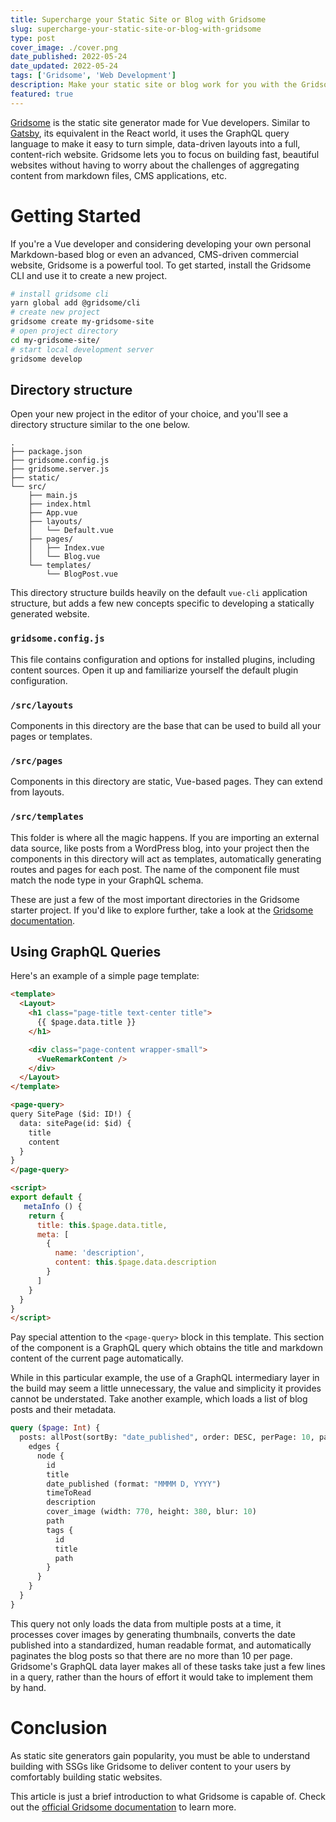 ```yaml
---
title: Supercharge your Static Site or Blog with Gridsome
slug: supercharge-your-static-site-or-blog-with-gridsome
type: post
cover_image: ./cover.png
date_published: 2022-05-24
date_updated: 2022-05-24
tags: ['Gridsome', 'Web Development']
description: Make your static site or blog work for you with the Gridsome static site generator.
featured: true
---
```


[Gridsome](https://gridsome.org/) is the static site generator made for Vue developers. Similar to [Gatsby](https://www.gatsbyjs.com/), its equivalent in the React world, it uses the GraphQL query language to make it easy to turn simple, data-driven layouts into a full, content-rich website. Gridsome lets you to focus on building fast, beautiful websites without having to worry about the challenges of aggregating content from markdown files, CMS applications, etc. 

# Getting Started

If you're a Vue developer and considering developing your own personal Markdown-based blog or even an advanced, CMS-driven commercial website, Gridsome is a powerful tool. To get started, install the Gridsome CLI and use it to create a new project.

```bash
# install gridsome cli
yarn global add @gridsome/cli
# create new project
gridsome create my-gridsome-site
# open project directory
cd my-gridsome-site/
# start local development server
gridsome develop
```

## Directory structure 

Open your new project in the editor of your choice, and you'll see a directory structure similar to the one below.

```
.
├── package.json
├── gridsome.config.js
├── gridsome.server.js
├── static/
└── src/
    ├── main.js
    ├── index.html
    ├── App.vue
    ├── layouts/
    │   └── Default.vue
    ├── pages/
    │   ├── Index.vue
    │   └── Blog.vue
    └── templates/
        └── BlogPost.vue
```

This directory structure builds heavily on the default `vue-cli` application structure, but adds a few new concepts specific to developing a statically generated website. 

### `gridsome.config.js`

This file contains configuration and options for installed plugins, including content sources. Open it up and familiarize yourself the default plugin configuration.

### `/src/layouts`

Components in this directory are the base that can be used to build all your pages or templates.

### `/src/pages`

Components in this directory are static, Vue-based pages. They can extend from layouts.

### `/src/templates`

This folder is where all the magic happens. If you are importing an external data source, like posts from a WordPress blog, into your project then the components in this directory will act as templates, automatically generating routes and pages for each post. The name of the component file must match the node type in your GraphQL schema.

These are just a few of the most important directories in the Gridsome starter project. If you'd like to explore further, take a look at the [Gridsome documentation](https://gridsome.org/docs/directory-structure/).

## Using GraphQL Queries

Here's an example of a simple page template:

```html {codeTitle: "/src/templates/SitePage.vue"}
<template>
  <Layout>
    <h1 class="page-title text-center title">
      {{ $page.data.title }}
    </h1>

    <div class="page-content wrapper-small">
      <VueRemarkContent />
    </div>
  </Layout>
</template>

<page-query>
query SitePage ($id: ID!) {
  data: sitePage(id: $id) {
    title
    content
  }
}
</page-query>

<script>
export default {
   metaInfo () {
    return {
      title: this.$page.data.title,
      meta: [
        {
          name: 'description',
          content: this.$page.data.description
        }
      ]
    }
  }
}
</script>
```

Pay special attention to the `<page-query>` block in this template. This section of the component is a GraphQL query which obtains the title and markdown content of the current page automatically. 

While in this particular example, the use of a GraphQL intermediary layer in the build may seem a little unnecessary, the value and simplicity it provides cannot be understated. Take another example, which loads a list of blog posts and their metadata.

```graphql
query ($page: Int) {
  posts: allPost(sortBy: "date_published", order: DESC, perPage: 10, page: $page) @paginate {
    edges {
      node {
        id
        title
        date_published (format: "MMMM D, YYYY")
        timeToRead
        description
        cover_image (width: 770, height: 380, blur: 10)
        path
        tags {
          id
          title
          path
        }
      }
    }
  }
}
```

This query not only loads the data from multiple posts at a time, it processes cover images by generating thumbnails, converts the date published into a standardized, human readable format, and automatically paginates the blog posts so that there are no more than 10 per page. Gridsome's GraphQL data layer makes all of these tasks take just a few lines in a query, rather than the hours of effort it would take to implement them by hand.

# Conclusion

As static site generators gain popularity, you must be able to understand building with SSGs like Gridsome to deliver content to your users by comfortably building static websites.

This article is just a brief introduction to what Gridsome is capable of. Check out the [official Gridsome documentation](https://gridsome.org/docs/) to learn more.

